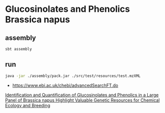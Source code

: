 # Glucosinolates and Phenolics Brassica napus

## assembly

```bash
sbt assembly
```

## run 

```bash
java -jar ./assembly/pack.jar ./src/test/resources/test.mzXML
```

 - https://www.ebi.ac.uk/chebi/advancedSearchFT.do

[Identification and Quantification of Glucosinolates and Phenolics in a Large Panel of Brassica napus Highlight Valuable Genetic Resources for Chemical Ecology and Breeding](https://pubs.acs.org/doi/10.1021/acs.jafc.1c08118)


